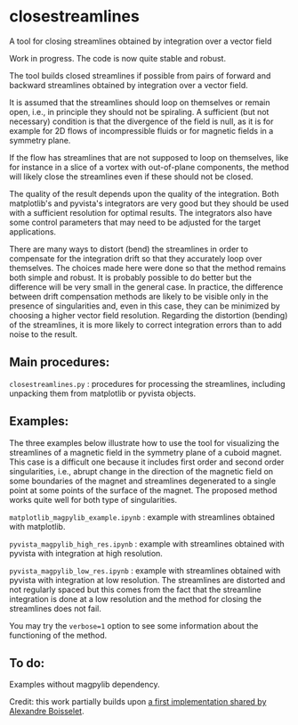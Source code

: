 # closestreamlines
A tool for closing streamlines obtained by integration over a vector field

Work in progress. The code is now quite stable and robust.

The tool builds closed streamlines if possible from pairs of forward and backward streamlines obtained by integration over a vector field.

It is assumed that the streamlines should loop on themselves or remain open, i.e., in principle they should not be spiraling. A sufficient (but not necessary) condition is that the divergence of the field is null, as it is for example for 2D flows of incompressible fluids or for magnetic fields in a symmetry plane.

If the flow has streamlines that are not supposed to loop on themselves, like for instance in a slice of a vortex with out-of-plane components, the method will likely close the streamlines even if these should not be closed.

The quality of the result depends upon the quality of the integration. Both matplotlib's and pyvista's integrators are very good but they should be used with a sufficient resolution for optimal results. The integrators also have some control parameters that may need to be adjusted for the target applications.

There are many ways to distort (bend) the streamlines in order to compensate for the integration drift so that they accurately loop over themselves. The choices made here were done so that the method remains both simple and robust. It is probably possible to do better but the difference will be very small in the general case. In practice, the difference between drift compensation methods are likely to be visible only in the presence of singularities and, even in this case, they can be minimized by choosing a higher vector field resolution. Regarding the distortion (bending) of the streamlines, it is more likely to correct integration errors than to add noise to the result.

## Main procedures:
`closestreamlines.py` : procedures for processing the streamlines, including unpacking them from matplotlib or pyvista objects.

## Examples:
The three examples below illustrate how to use the tool for visualizing the streamlines of a magnetic field in the symmetry plane of a cuboid magnet. This case is a difficult one because it includes first order and second order singularities, i.e., abrupt change in the direction of the magnetic field on some boundaries of the magnet and streamlines degenerated to a single point at some points of the surface of the magnet. The proposed method works quite well for both type of singularities.

`matplotlib_magpylib_example.ipynb` : example with streamlines obtained with matplotlib.

`pyvista_magpylib_high_res.ipynb` : example with streamlines obtained with pyvista with integration at high resolution.

`pyvista_magpylib_low_res.ipynb` : example with streamlines obtained with pyvista with integration at low resolution. The streamlines are distorted and not regularly spaced but this comes from the fact that the streamline integration is done at a low resolution and the method for closing the streamlines does not fail.

You may try the `verbose=1` option to see some information about the functioning of the method.

## To do: 
Examples without magpylib dependency.


Credit: this work partially builds upon [a first implementation shared by Alexandre Boisselet](https://github.com/magpylib/magpylib/issues/678#issuecomment-1806533202).
